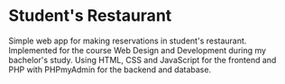# Student's Restaurant
Simple web app for making reservations in student's restaurant. 
Implemented for the course Web Design and Development during my bachelor's study.
Using HTML, CSS and JavaScript for the frontend and PHP with PHPmyAdmin for the backend and database.
